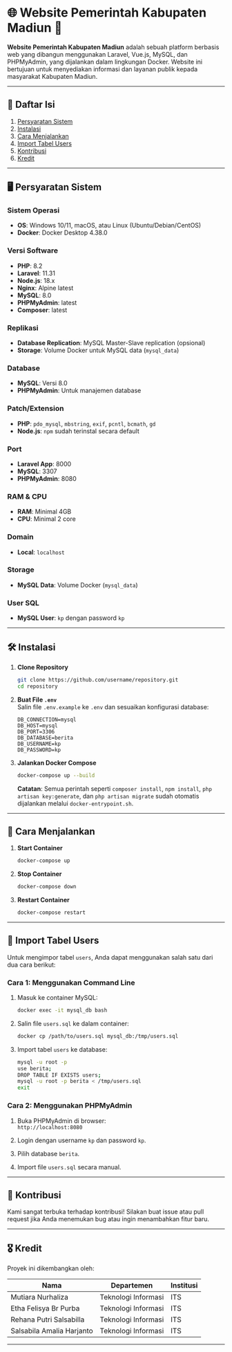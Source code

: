 # 🌐 Website Pemerintah Kabupaten Madiun 🏩

**Website Pemerintah Kabupaten Madiun** adalah sebuah platform berbasis web yang dibangun menggunakan Laravel, Vue.js, MySQL, dan PHPMyAdmin, yang dijalankan dalam lingkungan Docker. Website ini bertujuan untuk menyediakan informasi dan layanan publik kepada masyarakat Kabupaten Madiun.

---

## 📁 Daftar Isi
1. [Persyaratan Sistem](#-persyaratan-sistem)
2. [Instalasi](#-instalasi)
3. [Cara Menjalankan](#-cara-menjalankan)
4. [Import Tabel Users](#-import-tabel-users)
5. [Kontribusi](#-kontribusi)
6. [Kredit](#-kredit)

---

## 🖥️ Persyaratan Sistem

### Sistem Operasi
- **OS**: Windows 10/11, macOS, atau Linux (Ubuntu/Debian/CentOS)  
- **Docker**: Docker Desktop 4.38.0

### Versi Software
- **PHP**: 8.2
- **Laravel**: 11.31
- **Node.js**: 18.x
- **Nginx**: Alpine latest
- **MySQL**: 8.0
- **PHPMyAdmin**: latest
- **Composer**: latest

### Replikasi
- **Database Replication**: MySQL Master-Slave replication (opsional)  
- **Storage**: Volume Docker untuk MySQL data (`mysql_data`)  

### Database
- **MySQL**: Versi 8.0  
- **PHPMyAdmin**: Untuk manajemen database  

### Patch/Extension
- **PHP**: `pdo_mysql`, `mbstring`, `exif`, `pcntl`, `bcmath`, `gd`  
- **Node.js**: `npm` sudah terinstal secara default

### Port
- **Laravel App**: 8000  
- **MySQL**: 3307  
- **PHPMyAdmin**: 8080  

### RAM & CPU
- **RAM**: Minimal 4GB  
- **CPU**: Minimal 2 core  

### Domain
- **Local**: `localhost`  

### Storage
- **MySQL Data**: Volume Docker (`mysql_data`)  

### User SQL
- **MySQL User**: `kp` dengan password `kp`  
---

## 🛠️ Instalasi

1. **Clone Repository**  
   ```bash
   git clone https://github.com/username/repository.git
   cd repository
   ```

2. **Buat File `.env`**  
   Salin file `.env.example` ke `.env` dan sesuaikan konfigurasi database:  
   ```env
   DB_CONNECTION=mysql
   DB_HOST=mysql
   DB_PORT=3306
   DB_DATABASE=berita
   DB_USERNAME=kp
   DB_PASSWORD=kp
   ```

3. **Jalankan Docker Compose**  
   ```bash
   docker-compose up --build
   ```
   **Catatan**: Semua perintah seperti `composer install`, `npm install`, `php artisan key:generate`, dan `php artisan migrate` sudah otomatis dijalankan melalui `docker-entrypoint.sh`.

---

## 🚀 Cara Menjalankan

1. **Start Container**  
   ```bash
   docker-compose up
   ```

2. **Stop Container**  
   ```bash
   docker-compose down
   ```

3. **Restart Container**  
   ```bash
   docker-compose restart
   ```

---

## 👅 Import Tabel Users

Untuk mengimpor tabel `users`, Anda dapat menggunakan salah satu dari dua cara berikut:

### Cara 1: Menggunakan Command Line
1. Masuk ke container MySQL:  
   ```bash
   docker exec -it mysql_db bash
   ```

2. Salin file `users.sql` ke dalam container:  
   ```bash
   docker cp /path/to/users.sql mysql_db:/tmp/users.sql
   ```

3. Import tabel `users` ke database:  
   ```bash
   mysql -u root -p
   use berita;
   DROP TABLE IF EXISTS users;
   mysql -u root -p berita < /tmp/users.sql
   exit
   ```

### Cara 2: Menggunakan PHPMyAdmin
1. Buka PHPMyAdmin di browser:  
   `http://localhost:8080`

2. Login dengan username `kp` dan password `kp`.

3. Pilih database `berita`.

4. Import file `users.sql` secara manual.

---

## 🤝 Kontribusi

Kami sangat terbuka terhadap kontribusi! Silakan buat issue atau pull request jika Anda menemukan bug atau ingin menambahkan fitur baru.

---

## 🎖️ Kredit

Proyek ini dikembangkan oleh:

| Nama                        | Departemen                 | Institusi |
|-----------------------------|---------------------------|-----------|
| Mutiara Nurhaliza           | Teknologi Informasi       | ITS       |
| Etha Felisya Br Purba       | Teknologi Informasi       | ITS       |
| Rehana Putri Salsabilla     | Teknologi Informasi       | ITS       |
| Salsabila Amalia Harjanto   | Teknologi Informasi       | ITS       |

---

